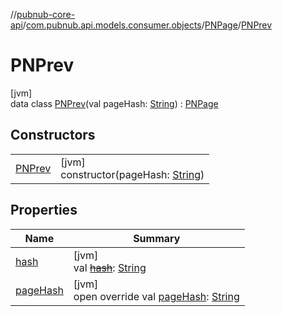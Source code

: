//[pubnub-core-api](../../../../index.md)/[com.pubnub.api.models.consumer.objects](../../index.md)/[PNPage](../index.md)/[PNPrev](index.md)

# PNPrev

[jvm]\
data class [PNPrev](index.md)(val pageHash: [String](https://kotlinlang.org/api/latest/jvm/stdlib/kotlin/-string/index.html)) : [PNPage](../index.md)

## Constructors

| | |
|---|---|
| [PNPrev](-p-n-prev.md) | [jvm]<br>constructor(pageHash: [String](https://kotlinlang.org/api/latest/jvm/stdlib/kotlin/-string/index.html)) |

## Properties

| Name | Summary |
|---|---|
| [hash](../hash.md) | [jvm]<br>val [~~hash~~](../hash.md): [String](https://kotlinlang.org/api/latest/jvm/stdlib/kotlin/-string/index.html) |
| [pageHash](page-hash.md) | [jvm]<br>open override val [pageHash](page-hash.md): [String](https://kotlinlang.org/api/latest/jvm/stdlib/kotlin/-string/index.html) |
